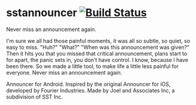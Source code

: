 # sstannouncer [![Build Status](https://travis-ci.org/joeltio/sstannouncer.svg?branch=master)](https://travis-ci.org/joeltio/sstannouncer)
Never miss an announcement again.

I'm sure we all had those painful moments,
it was all so subtle, so quiet, so easy to miss.
"Huh?" "What?" "When was this announcement was given?"
Then it hits you that you missed that critical announcement,
plans start to for apart, the panic sets in, you don't have control.
I know, because I have been there.
So we made a little tool, to make life a little less painful for everyone.
Never miss an announcement again.

Announcer for Android.
Inspired by the original Announcer for iOS, developed by Fourier Industries.
Made by Joel and Associates Inc, a subdivision of SST Inc.
